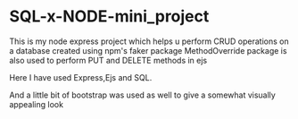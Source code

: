# SQL-x-NODE-mini_project
This is my node express project which helps u perform CRUD operations on a database created using npm's faker package
MethodOverride package is also used to perform PUT and DELETE methods in ejs

Here I have used Express,Ejs and SQL.

And a little bit of bootstrap was used as well to give a somewhat visually appealing look
